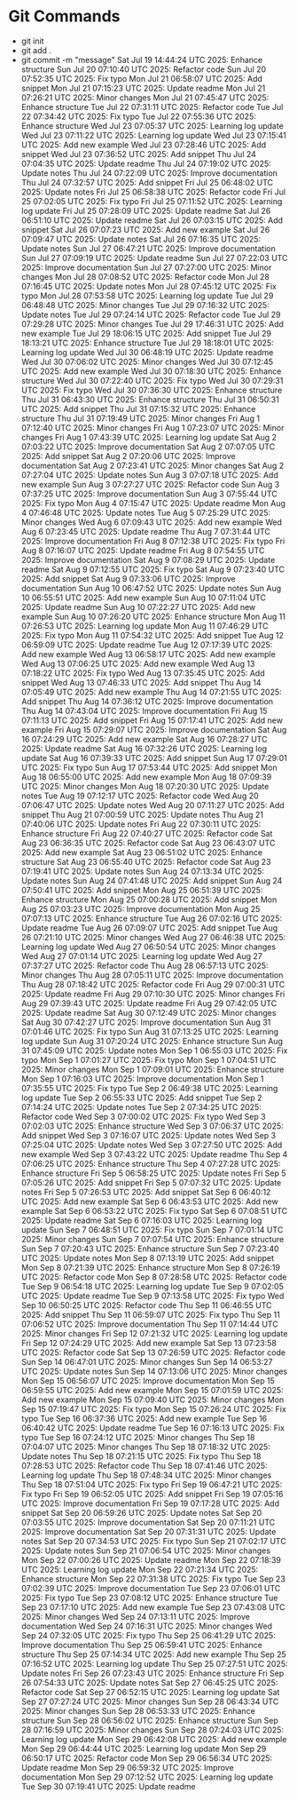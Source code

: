 # Git Commands
- git init
- git add .
- git commit -m "message"
Sat Jul 19 14:44:24 UTC 2025: Enhance structure
Sun Jul 20 07:10:40 UTC 2025: Refactor code
Sun Jul 20 07:52:35 UTC 2025: Fix typo
Mon Jul 21 06:58:07 UTC 2025: Add snippet
Mon Jul 21 07:15:23 UTC 2025: Update readme
Mon Jul 21 07:26:21 UTC 2025: Minor changes
Mon Jul 21 07:45:47 UTC 2025: Enhance structure
Tue Jul 22 07:31:11 UTC 2025: Refactor code
Tue Jul 22 07:34:42 UTC 2025: Fix typo
Tue Jul 22 07:55:36 UTC 2025: Enhance structure
Wed Jul 23 07:05:37 UTC 2025: Learning log update
Wed Jul 23 07:11:22 UTC 2025: Learning log update
Wed Jul 23 07:15:41 UTC 2025: Add new example
Wed Jul 23 07:28:46 UTC 2025: Add snippet
Wed Jul 23 07:36:52 UTC 2025: Add snippet
Thu Jul 24 07:04:35 UTC 2025: Update readme
Thu Jul 24 07:19:02 UTC 2025: Update notes
Thu Jul 24 07:22:09 UTC 2025: Improve documentation
Thu Jul 24 07:32:57 UTC 2025: Add snippet
Fri Jul 25 06:48:02 UTC 2025: Update notes
Fri Jul 25 06:58:38 UTC 2025: Refactor code
Fri Jul 25 07:02:05 UTC 2025: Fix typo
Fri Jul 25 07:11:52 UTC 2025: Learning log update
Fri Jul 25 07:28:09 UTC 2025: Update readme
Sat Jul 26 06:51:10 UTC 2025: Update readme
Sat Jul 26 07:03:15 UTC 2025: Add snippet
Sat Jul 26 07:07:23 UTC 2025: Add new example
Sat Jul 26 07:09:47 UTC 2025: Update notes
Sat Jul 26 07:16:35 UTC 2025: Update notes
Sun Jul 27 06:47:21 UTC 2025: Improve documentation
Sun Jul 27 07:09:19 UTC 2025: Update readme
Sun Jul 27 07:22:03 UTC 2025: Improve documentation
Sun Jul 27 07:27:00 UTC 2025: Minor changes
Mon Jul 28 07:08:52 UTC 2025: Refactor code
Mon Jul 28 07:16:45 UTC 2025: Update notes
Mon Jul 28 07:45:12 UTC 2025: Fix typo
Mon Jul 28 07:53:58 UTC 2025: Learning log update
Tue Jul 29 06:48:48 UTC 2025: Minor changes
Tue Jul 29 07:16:32 UTC 2025: Update notes
Tue Jul 29 07:24:14 UTC 2025: Refactor code
Tue Jul 29 07:29:28 UTC 2025: Minor changes
Tue Jul 29 17:46:31 UTC 2025: Add new example
Tue Jul 29 18:06:15 UTC 2025: Add snippet
Tue Jul 29 18:13:21 UTC 2025: Enhance structure
Tue Jul 29 18:18:01 UTC 2025: Learning log update
Wed Jul 30 06:48:19 UTC 2025: Update readme
Wed Jul 30 07:06:02 UTC 2025: Minor changes
Wed Jul 30 07:12:45 UTC 2025: Add new example
Wed Jul 30 07:18:30 UTC 2025: Enhance structure
Wed Jul 30 07:22:40 UTC 2025: Fix typo
Wed Jul 30 07:29:31 UTC 2025: Fix typo
Wed Jul 30 07:36:30 UTC 2025: Enhance structure
Thu Jul 31 06:43:30 UTC 2025: Enhance structure
Thu Jul 31 06:50:31 UTC 2025: Add snippet
Thu Jul 31 07:15:32 UTC 2025: Enhance structure
Thu Jul 31 07:19:49 UTC 2025: Minor changes
Fri Aug  1 07:12:40 UTC 2025: Minor changes
Fri Aug  1 07:23:07 UTC 2025: Minor changes
Fri Aug  1 07:43:39 UTC 2025: Learning log update
Sat Aug  2 07:03:22 UTC 2025: Improve documentation
Sat Aug  2 07:07:05 UTC 2025: Add snippet
Sat Aug  2 07:20:06 UTC 2025: Improve documentation
Sat Aug  2 07:23:41 UTC 2025: Minor changes
Sat Aug  2 07:27:04 UTC 2025: Update notes
Sun Aug  3 07:07:18 UTC 2025: Add new example
Sun Aug  3 07:27:27 UTC 2025: Refactor code
Sun Aug  3 07:37:25 UTC 2025: Improve documentation
Sun Aug  3 07:55:44 UTC 2025: Fix typo
Mon Aug  4 07:15:47 UTC 2025: Update readme
Mon Aug  4 07:46:48 UTC 2025: Update notes
Tue Aug  5 07:25:29 UTC 2025: Minor changes
Wed Aug  6 07:09:43 UTC 2025: Add new example
Wed Aug  6 07:23:45 UTC 2025: Update readme
Thu Aug  7 07:31:44 UTC 2025: Improve documentation
Fri Aug  8 07:12:38 UTC 2025: Fix typo
Fri Aug  8 07:16:07 UTC 2025: Update readme
Fri Aug  8 07:54:55 UTC 2025: Improve documentation
Sat Aug  9 07:08:29 UTC 2025: Update readme
Sat Aug  9 07:12:55 UTC 2025: Fix typo
Sat Aug  9 07:23:40 UTC 2025: Add snippet
Sat Aug  9 07:33:06 UTC 2025: Improve documentation
Sun Aug 10 06:47:52 UTC 2025: Update notes
Sun Aug 10 06:55:51 UTC 2025: Add new example
Sun Aug 10 07:11:04 UTC 2025: Update readme
Sun Aug 10 07:22:27 UTC 2025: Add new example
Sun Aug 10 07:26:20 UTC 2025: Enhance structure
Mon Aug 11 07:26:53 UTC 2025: Learning log update
Mon Aug 11 07:46:29 UTC 2025: Fix typo
Mon Aug 11 07:54:32 UTC 2025: Add snippet
Tue Aug 12 06:59:09 UTC 2025: Update readme
Tue Aug 12 07:17:39 UTC 2025: Add new example
Wed Aug 13 06:58:17 UTC 2025: Add new example
Wed Aug 13 07:06:25 UTC 2025: Add new example
Wed Aug 13 07:18:22 UTC 2025: Fix typo
Wed Aug 13 07:35:45 UTC 2025: Add snippet
Wed Aug 13 07:46:33 UTC 2025: Add snippet
Thu Aug 14 07:05:49 UTC 2025: Add new example
Thu Aug 14 07:21:55 UTC 2025: Add snippet
Thu Aug 14 07:36:12 UTC 2025: Improve documentation
Thu Aug 14 07:43:04 UTC 2025: Improve documentation
Fri Aug 15 07:11:13 UTC 2025: Add snippet
Fri Aug 15 07:17:41 UTC 2025: Add new example
Fri Aug 15 07:29:07 UTC 2025: Improve documentation
Sat Aug 16 07:24:29 UTC 2025: Add new example
Sat Aug 16 07:28:27 UTC 2025: Update readme
Sat Aug 16 07:32:26 UTC 2025: Learning log update
Sat Aug 16 07:39:33 UTC 2025: Add snippet
Sun Aug 17 07:29:01 UTC 2025: Fix typo
Sun Aug 17 07:53:44 UTC 2025: Add snippet
Mon Aug 18 06:55:00 UTC 2025: Add new example
Mon Aug 18 07:09:39 UTC 2025: Minor changes
Mon Aug 18 07:20:30 UTC 2025: Update notes
Tue Aug 19 07:12:17 UTC 2025: Refactor code
Wed Aug 20 07:06:47 UTC 2025: Update notes
Wed Aug 20 07:11:27 UTC 2025: Add snippet
Thu Aug 21 07:00:59 UTC 2025: Update notes
Thu Aug 21 07:40:06 UTC 2025: Update notes
Fri Aug 22 07:30:11 UTC 2025: Enhance structure
Fri Aug 22 07:40:27 UTC 2025: Refactor code
Sat Aug 23 06:36:35 UTC 2025: Refactor code
Sat Aug 23 06:43:07 UTC 2025: Add new example
Sat Aug 23 06:51:02 UTC 2025: Enhance structure
Sat Aug 23 06:55:40 UTC 2025: Refactor code
Sat Aug 23 07:19:41 UTC 2025: Update notes
Sun Aug 24 07:13:34 UTC 2025: Update notes
Sun Aug 24 07:41:48 UTC 2025: Add snippet
Sun Aug 24 07:50:41 UTC 2025: Add snippet
Mon Aug 25 06:51:39 UTC 2025: Enhance structure
Mon Aug 25 07:00:28 UTC 2025: Add snippet
Mon Aug 25 07:03:23 UTC 2025: Improve documentation
Mon Aug 25 07:07:13 UTC 2025: Enhance structure
Tue Aug 26 07:02:16 UTC 2025: Update readme
Tue Aug 26 07:09:07 UTC 2025: Add snippet
Tue Aug 26 07:21:10 UTC 2025: Minor changes
Wed Aug 27 06:46:38 UTC 2025: Learning log update
Wed Aug 27 06:50:54 UTC 2025: Minor changes
Wed Aug 27 07:01:14 UTC 2025: Learning log update
Wed Aug 27 07:37:27 UTC 2025: Refactor code
Thu Aug 28 06:57:13 UTC 2025: Minor changes
Thu Aug 28 07:05:11 UTC 2025: Improve documentation
Thu Aug 28 07:18:42 UTC 2025: Refactor code
Fri Aug 29 07:00:31 UTC 2025: Update readme
Fri Aug 29 07:10:30 UTC 2025: Minor changes
Fri Aug 29 07:39:43 UTC 2025: Update readme
Fri Aug 29 07:42:05 UTC 2025: Update readme
Sat Aug 30 07:12:49 UTC 2025: Minor changes
Sat Aug 30 07:42:27 UTC 2025: Improve documentation
Sun Aug 31 07:01:46 UTC 2025: Fix typo
Sun Aug 31 07:13:25 UTC 2025: Learning log update
Sun Aug 31 07:20:24 UTC 2025: Enhance structure
Sun Aug 31 07:45:09 UTC 2025: Update notes
Mon Sep  1 06:55:03 UTC 2025: Fix typo
Mon Sep  1 07:01:27 UTC 2025: Fix typo
Mon Sep  1 07:04:51 UTC 2025: Minor changes
Mon Sep  1 07:09:01 UTC 2025: Enhance structure
Mon Sep  1 07:16:03 UTC 2025: Improve documentation
Mon Sep  1 07:35:55 UTC 2025: Fix typo
Tue Sep  2 06:49:38 UTC 2025: Learning log update
Tue Sep  2 06:55:33 UTC 2025: Add snippet
Tue Sep  2 07:14:24 UTC 2025: Update notes
Tue Sep  2 07:34:25 UTC 2025: Refactor code
Wed Sep  3 07:00:02 UTC 2025: Fix typo
Wed Sep  3 07:02:03 UTC 2025: Enhance structure
Wed Sep  3 07:06:37 UTC 2025: Add snippet
Wed Sep  3 07:16:07 UTC 2025: Update notes
Wed Sep  3 07:25:04 UTC 2025: Update notes
Wed Sep  3 07:27:50 UTC 2025: Add new example
Wed Sep  3 07:43:22 UTC 2025: Update readme
Thu Sep  4 07:06:25 UTC 2025: Enhance structure
Thu Sep  4 07:27:28 UTC 2025: Enhance structure
Fri Sep  5 06:58:25 UTC 2025: Update notes
Fri Sep  5 07:05:26 UTC 2025: Add snippet
Fri Sep  5 07:07:32 UTC 2025: Update notes
Fri Sep  5 07:26:53 UTC 2025: Add snippet
Sat Sep  6 06:40:12 UTC 2025: Add new example
Sat Sep  6 06:43:53 UTC 2025: Add new example
Sat Sep  6 06:53:22 UTC 2025: Fix typo
Sat Sep  6 07:08:51 UTC 2025: Update readme
Sat Sep  6 07:16:03 UTC 2025: Learning log update
Sun Sep  7 06:48:51 UTC 2025: Fix typo
Sun Sep  7 07:01:14 UTC 2025: Minor changes
Sun Sep  7 07:07:54 UTC 2025: Enhance structure
Sun Sep  7 07:20:43 UTC 2025: Enhance structure
Sun Sep  7 07:23:40 UTC 2025: Update notes
Mon Sep  8 07:13:19 UTC 2025: Add snippet
Mon Sep  8 07:21:39 UTC 2025: Enhance structure
Mon Sep  8 07:26:19 UTC 2025: Refactor code
Mon Sep  8 07:28:58 UTC 2025: Refactor code
Tue Sep  9 06:54:18 UTC 2025: Learning log update
Tue Sep  9 07:02:05 UTC 2025: Update readme
Tue Sep  9 07:13:58 UTC 2025: Fix typo
Wed Sep 10 06:50:25 UTC 2025: Refactor code
Thu Sep 11 06:46:55 UTC 2025: Add snippet
Thu Sep 11 06:59:07 UTC 2025: Fix typo
Thu Sep 11 07:06:52 UTC 2025: Improve documentation
Thu Sep 11 07:14:44 UTC 2025: Minor changes
Fri Sep 12 07:21:32 UTC 2025: Learning log update
Fri Sep 12 07:24:29 UTC 2025: Add new example
Sat Sep 13 07:23:58 UTC 2025: Refactor code
Sat Sep 13 07:26:59 UTC 2025: Refactor code
Sun Sep 14 06:47:01 UTC 2025: Minor changes
Sun Sep 14 06:53:27 UTC 2025: Update notes
Sun Sep 14 07:13:06 UTC 2025: Minor changes
Mon Sep 15 06:56:07 UTC 2025: Improve documentation
Mon Sep 15 06:59:55 UTC 2025: Add new example
Mon Sep 15 07:01:59 UTC 2025: Add new example
Mon Sep 15 07:09:40 UTC 2025: Minor changes
Mon Sep 15 07:19:47 UTC 2025: Fix typo
Mon Sep 15 07:26:24 UTC 2025: Fix typo
Tue Sep 16 06:37:36 UTC 2025: Add new example
Tue Sep 16 06:40:42 UTC 2025: Update readme
Tue Sep 16 07:16:13 UTC 2025: Fix typo
Tue Sep 16 07:24:12 UTC 2025: Minor changes
Thu Sep 18 07:04:07 UTC 2025: Minor changes
Thu Sep 18 07:18:32 UTC 2025: Update notes
Thu Sep 18 07:21:15 UTC 2025: Fix typo
Thu Sep 18 07:28:53 UTC 2025: Refactor code
Thu Sep 18 07:41:46 UTC 2025: Learning log update
Thu Sep 18 07:48:34 UTC 2025: Minor changes
Thu Sep 18 07:51:04 UTC 2025: Fix typo
Fri Sep 19 06:47:21 UTC 2025: Fix typo
Fri Sep 19 06:52:05 UTC 2025: Add snippet
Fri Sep 19 07:05:16 UTC 2025: Improve documentation
Fri Sep 19 07:17:28 UTC 2025: Add snippet
Sat Sep 20 06:59:26 UTC 2025: Update notes
Sat Sep 20 07:03:55 UTC 2025: Improve documentation
Sat Sep 20 07:11:21 UTC 2025: Improve documentation
Sat Sep 20 07:31:31 UTC 2025: Update notes
Sat Sep 20 07:34:53 UTC 2025: Fix typo
Sun Sep 21 07:02:17 UTC 2025: Update notes
Sun Sep 21 07:06:54 UTC 2025: Minor changes
Mon Sep 22 07:00:26 UTC 2025: Update readme
Mon Sep 22 07:18:39 UTC 2025: Learning log update
Mon Sep 22 07:21:34 UTC 2025: Enhance structure
Mon Sep 22 07:31:38 UTC 2025: Fix typo
Tue Sep 23 07:02:39 UTC 2025: Improve documentation
Tue Sep 23 07:06:01 UTC 2025: Fix typo
Tue Sep 23 07:08:12 UTC 2025: Enhance structure
Tue Sep 23 07:17:10 UTC 2025: Add new example
Tue Sep 23 07:43:08 UTC 2025: Minor changes
Wed Sep 24 07:13:11 UTC 2025: Improve documentation
Wed Sep 24 07:16:31 UTC 2025: Minor changes
Wed Sep 24 07:32:05 UTC 2025: Fix typo
Thu Sep 25 06:41:29 UTC 2025: Improve documentation
Thu Sep 25 06:59:41 UTC 2025: Enhance structure
Thu Sep 25 07:14:34 UTC 2025: Add new example
Thu Sep 25 07:16:52 UTC 2025: Learning log update
Thu Sep 25 07:27:51 UTC 2025: Update notes
Fri Sep 26 07:23:43 UTC 2025: Enhance structure
Fri Sep 26 07:54:33 UTC 2025: Update notes
Sat Sep 27 06:45:25 UTC 2025: Refactor code
Sat Sep 27 06:52:15 UTC 2025: Learning log update
Sat Sep 27 07:27:24 UTC 2025: Minor changes
Sun Sep 28 06:43:34 UTC 2025: Minor changes
Sun Sep 28 06:53:33 UTC 2025: Enhance structure
Sun Sep 28 06:56:02 UTC 2025: Enhance structure
Sun Sep 28 07:16:59 UTC 2025: Minor changes
Sun Sep 28 07:24:03 UTC 2025: Learning log update
Mon Sep 29 06:42:08 UTC 2025: Add new example
Mon Sep 29 06:44:44 UTC 2025: Learning log update
Mon Sep 29 06:50:17 UTC 2025: Refactor code
Mon Sep 29 06:56:34 UTC 2025: Update readme
Mon Sep 29 06:59:32 UTC 2025: Improve documentation
Mon Sep 29 07:12:52 UTC 2025: Learning log update
Tue Sep 30 07:19:41 UTC 2025: Update readme
